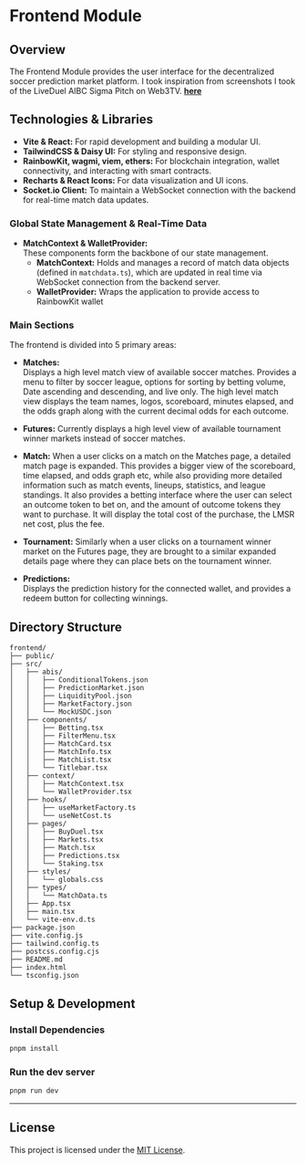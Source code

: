 # Frontend Module

## Overview

The Frontend Module provides the user interface for the decentralized soccer prediction market platform. I took inspiration from screenshots I took of the LiveDuel AIBC Sigma Pitch on Web3TV. **[here](https://youtu.be/M5qxUcS5GDY?si=SzcTPrTGiPngCBdq)**

## Technologies & Libraries

- **Vite & React:** For rapid development and building a modular UI.
- **TailwindCSS & Daisy UI:** For styling and responsive design.
- **RainbowKit, wagmi, viem, ethers:** For blockchain integration, wallet connectivity, and interacting with smart contracts.
- **Recharts & React Icons:** For data visualization and UI icons.
- **Socket.io Client:** To maintain a WebSocket connection with the backend for real-time match data updates.


### Global State Management & Real-Time Data
- **MatchContext & WalletProvider:**  
  These components form the backbone of our state management.
  - **MatchContext:** Holds and manages a record of match data objects (defined in `matchdata.ts`), which are updated in real time via WebSocket connection from the backend server.
  - **WalletProvider:** Wraps the application to provide access to RainbowKit wallet

### Main Sections
The frontend is divided into 5 primary areas:

- **Matches:**  
  Displays a high level match view of available soccer matches. Provides a menu to filter by soccer league, options for sorting by betting volume, Date ascending and descending, and live only. The high level match view displays the team names, logos, scoreboard, minutes elapsed, and the odds graph along with the current decimal odds for each outcome. 

- **Futures:**
  Currently displays a high level view of available tournament winner markets instead of soccer matches.

- **Match:**
  When a user clicks on a match on the Matches page, a detailed match page is expanded. This provides a bigger view of the scoreboard, time elapsed, and odds graph etc, while also providing more detailed information such as match events, lineups, statistics, and league standings. It also provides a betting interface where the user can select an outcome token to bet on, and the amount of outcome tokens they want to purchase. It will display the total cost of the purchase, the LMSR net cost, plus the fee. 

- **Tournament:**
  Similarly when a user clicks on a tournament winner market on the Futures page, they are brought to a similar expanded details page where they can place bets on the tournament winner.

- **Predictions:**  
  Displays the prediction history for the connected wallet, and provides a redeem button for collecting winnings.



## Directory Structure

```
frontend/
├── public/
├── src/
│   ├── abis/
│   │   ├── ConditionalTokens.json
│   │   ├── PredictionMarket.json
│   │   ├── LiquidityPool.json
│   │   ├── MarketFactory.json
│   │   └── MockUSDC.json
│   ├── components/
│   │   ├── Betting.tsx
│   │   ├── FilterMenu.tsx
│   │   ├── MatchCard.tsx
│   │   ├── MatchInfo.tsx
│   │   ├── MatchList.tsx
│   │   └── Titlebar.tsx
│   ├── context/
│   │   ├── MatchContext.tsx
│   │   └── WalletProvider.tsx
│   ├── hooks/
│   │   ├── useMarketFactory.ts
│   │   └── useNetCost.ts
│   ├── pages/
│   │   ├── BuyDuel.tsx
│   │   ├── Markets.tsx
│   │   ├── Match.tsx
│   │   ├── Predictions.tsx
│   │   └── Staking.tsx
│   ├── styles/
│   │   └── globals.css
│   ├── types/
│   │   └── MatchData.ts
│   ├── App.tsx
│   ├── main.tsx
│   └── vite-env.d.ts
├── package.json
├── vite.config.js
├── tailwind.config.ts
├── postcss.config.cjs
├── README.md
├── index.html
└── tsconfig.json
```



## Setup & Development

### Install Dependencies
```bash
pnpm install
```
### Run the dev server

```bash
pnpm run dev
```
---

## License
This project is licensed under the [MIT License](LICENSE).